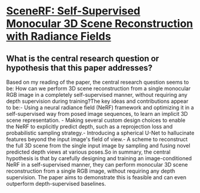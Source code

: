 # [SceneRF: Self-Supervised Monocular 3D Scene Reconstruction with Radiance   Fields](https://arxiv.org/abs/2212.02501)

## What is the central research question or hypothesis that this paper addresses?

Based on my reading of the paper, the central research question seems to be: How can we perform 3D scene reconstruction from a single monocular RGB image in a completely self-supervised manner, without requiring any depth supervision during training?The key ideas and contributions appear to be:- Using a neural radiance field (NeRF) framework and optimizing it in a self-supervised way from posed image sequences, to learn an implicit 3D scene representation. - Making several custom design choices to enable the NeRF to explicitly predict depth, such as a reprojection loss and probabilistic sampling strategy.- Introducing a spherical U-Net to hallucinate features beyond the input image's field of view.- A scheme to reconstruct the full 3D scene from the single input image by sampling and fusing novel predicted depth views at various poses.So in summary, the central hypothesis is that by carefully designing and training an image-conditioned NeRF in a self-supervised manner, they can perform monocular 3D scene reconstruction from a single RGB image, without requiring any depth supervision. The paper aims to demonstrate this is feasible and can even outperform depth-supervised baselines.
